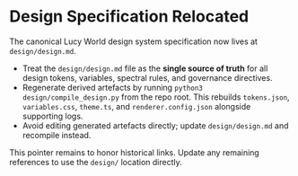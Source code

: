 # Design Specification Relocated

The canonical Lucy World design system specification now lives at
`design/design.md`.

- Treat the `design/design.md` file as the **single source of truth** for
  all design tokens, variables, spectral rules, and governance directives.
- Regenerate derived artefacts by running
  `python3 design/compile_design.py` from the repo root. This rebuilds
  `tokens.json`, `variables.css`, `theme.ts`, and `renderer.config.json`
  alongside supporting logs.
- Avoid editing generated artefacts directly; update `design/design.md`
  and recompile instead.

This pointer remains to honor historical links. Update any remaining
references to use the `design/` location directly.
